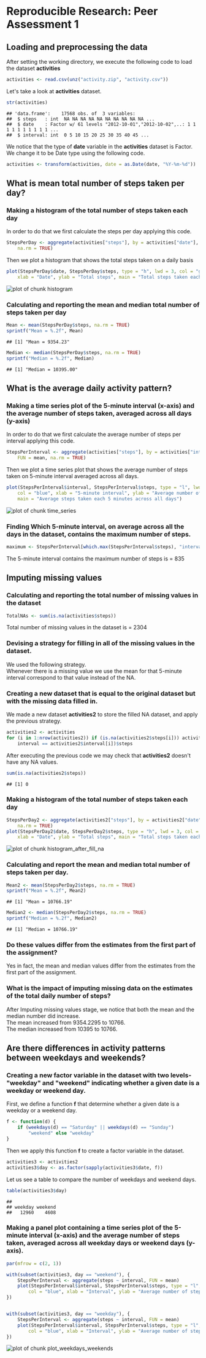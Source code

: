 # Reproducible Research: Peer Assessment 1


## Loading and preprocessing the data
After setting the working directory, we execute the following code to load the dataset **activities** 

```r
activities <- read.csv(unz("activity.zip", "activity.csv"))
```


Let's take a look at **activities** dataset.

```r
str(activities)
```

```
## 'data.frame':	17568 obs. of  3 variables:
##  $ steps   : int  NA NA NA NA NA NA NA NA NA NA ...
##  $ date    : Factor w/ 61 levels "2012-10-01","2012-10-02",..: 1 1 1 1 1 1 1 1 1 1 ...
##  $ interval: int  0 5 10 15 20 25 30 35 40 45 ...
```


We notice that the type of **date** variable in the **activities** dataset is Factor.  
We change it to be Date type using the following code.

```r
activities <- transform(activities, date = as.Date(date, "%Y-%m-%d"))
```



## What is mean total number of steps taken per day?

### Making a histogram of the total number of steps taken each day
In order to do that we first calculate the steps per day applying this code.

```r
StepsPerDay <- aggregate(activities["steps"], by = activities["date"], FUN = sum, 
    na.rm = TRUE)
```


Then we plot a histogram that shows the total steps taken on a daily basis

```r
plot(StepsPerDay$date, StepsPerDay$steps, type = "h", lwd = 3, col = "green", 
    xlab = "Date", ylab = "Total steps", main = "Total steps taken each day")
```

![plot of chunk histogram](figure/histogram.png) 


### Calculating and reporting the mean and median total number of steps taken per day


```r
Mean <- mean(StepsPerDay$steps, na.rm = TRUE)
sprintf("Mean = %.2f", Mean)
```

```
## [1] "Mean = 9354.23"
```

```r
Median <- median(StepsPerDay$steps, na.rm = TRUE)
sprintf("Median = %.2f", Median)
```

```
## [1] "Median = 10395.00"
```



## What is the average daily activity pattern?

### Making a time series plot of the 5-minute interval (x-axis) and the average number of steps taken, averaged across all days (y-axis)

In order to do that we first calculate the average number of steps per interval applying this code.

```r
StepsPerInterval <- aggregate(activities["steps"], by = activities["interval"], 
    FUN = mean, na.rm = TRUE)
```


Then we plot a time series plot that shows the average number of steps taken on 5-minute interval averaged across all days.

```r
plot(StepsPerInterval$interval, StepsPerInterval$steps, type = "l", lwd = 2, 
    col = "blue", xlab = "5-minute interval", ylab = "Average number of steps", 
    main = "Average steps taken each 5 minutes across all days")
```

![plot of chunk time_series](figure/time_series.png) 


### Finding Which 5-minute interval, on average across all the days in the dataset, contains the maximum number of steps.


```r
maximum <- StepsPerInterval[which.max(StepsPerInterval$steps), "interval"]
```

The 5-minute interval contains the maximum number of steps is = 835


## Imputing missing values

### Calculating and reporting the total number of missing values in the dataset 


```r
TotalNAs <- sum(is.na(activities$steps))
```

Total number of missing values in the dataset is = 2304

### Devising a strategy for filling in all of the missing values in the dataset. 
We used the following strategy.  
Whenever there is a missing value we use the mean for that 5-minute interval 
correspond to that value instead of the NA.  

### Creating a new dataset that is equal to the original dataset but with the missing data filled in.

We made a new dataset **activities2** to store the filled NA dataset, and apply the previous strategy.


```r
activities2 <- activities
for (i in 1:nrow(activities2)) if (is.na(activities2$steps[i])) activities2$steps[i] <- subset(StepsPerInterval, 
    interval == activities2$interval[i])$steps
```


After executing the previous code we may check that **activities2** doesn't have any NA values.


```r
sum(is.na(activities2$steps))
```

```
## [1] 0
```


### Making a histogram of the total number of steps taken each day 


```r
StepsPerDay2 <- aggregate(activities2["steps"], by = activities2["date"], FUN = sum, 
    na.rm = TRUE)
plot(StepsPerDay2$date, StepsPerDay2$steps, type = "h", lwd = 3, col = "green", 
    xlab = "Date", ylab = "Total steps", main = "Total steps taken each day After Imputing missing values")
```

![plot of chunk histogram_after_fill_na](figure/histogram_after_fill_na.png) 


### Calculating and report the mean and median total number of steps taken per day. 


```r
Mean2 <- mean(StepsPerDay2$steps, na.rm = TRUE)
sprintf("Mean = %.2f", Mean2)
```

```
## [1] "Mean = 10766.19"
```

```r
Median2 <- median(StepsPerDay2$steps, na.rm = TRUE)
sprintf("Median = %.2f", Median2)
```

```
## [1] "Median = 10766.19"
```



### Do these values differ from the estimates from the first part of the assignment?
Yes in fact, the mean and median values differ from the estimates from the first part of the assignment.  

### What is the impact of imputing missing data on the estimates of the total daily number of steps?
After Imputing missing values stage, we notice that both the mean and the median number did increase.  
The mean increased from 9354.2295 to 10766.  
The median increased from 10395 to 10766.  


## Are there differences in activity patterns between weekdays and weekends?


### Creating a new factor variable in the dataset with two levels- "weekday" and "weekend" indicating whether a given date is a weekday or weekend day.

First, we define a function **f** that determine whether a given date is a weekday or a weekend day.

```r
f <- function(d) {
    if (weekdays(d) == "Saturday" || weekdays(d) == "Sunday") 
        "weekend" else "weekday"
}
```


Then we apply this function **f** to create a factor variable in the dataset.


```r
activities3 <- activities2
activities3$day <- as.factor(sapply(activities3$date, f))
```


Let us see a table to compare the number of weekdays and weekend days.

```r
table(activities3$day)
```

```
## 
## weekday weekend 
##   12960    4608
```


### Making a panel plot containing a time series plot of the 5-minute interval (x-axis) and the average number of steps taken, averaged across all weekday days or weekend days (y-axis).


```r
par(mfrow = c(2, 1))

with(subset(activities3, day == "weekend"), {
    StepsPerInterval <- aggregate(steps ~ interval, FUN = mean)
    plot(StepsPerInterval$interval, StepsPerInterval$steps, type = "l", lwd = 2, 
        col = "blue", xlab = "Interval", ylab = "Average number of steps", main = "Weekend plot")
})


with(subset(activities3, day == "weekday"), {
    StepsPerInterval <- aggregate(steps ~ interval, FUN = mean)
    plot(StepsPerInterval$interval, StepsPerInterval$steps, type = "l", lwd = 2, 
        col = "blue", xlab = "Interval", ylab = "Average number of steps", main = "Weekday plot")
})
```

![plot of chunk plot_weekdays_weekends](figure/plot_weekdays_weekends.png) 

